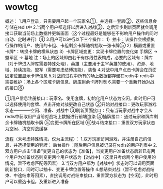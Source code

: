 # wowtcg

概述：
1.用户登录，只需要用户起一个玩家名①，并选择一套牌②，这些信息会存储在redis中
2.当两个用户都选好以后进入对战③，之后异步刷新页面就会调用接口获取当前场上数据并更新画面（这个过程最好是能够在不影响用户操作的同时自动、定时进行）④
3.用户可以进行以下三个操作：
    1）抽卡：该操作会根据执行操作的用户、使用的卡组、卡组剩余卡牌随机抽取一张卡牌⑤
    2）横置或重置卡牌*：转换卡牌的横纵状态
    3）卡牌区域变更：实现卡牌位置的变化如 手牌区 -> 盟军区 -> 墓地 注：场上的区域即由若干有序线性表构成，必要的区域有：牌库（对于牌进入牌库需要特殊处理）、英雄（主要用于主宰英雄的使用）、资源、地域、持续技能、盟军（需要考虑结缚技能）、装备
4.对战中用户点击卡牌会在页面固定位置显示卡牌信息
5.对战的过程中所有的场上数据都存储在redis中
    redis中需要维护：场上各个区域卡牌信息、牌库剩余卡牌列表
6.需要一个重新开始对战的接口⑥

①用户信息注册接口：玩家名、使用套牌，初始化用户状态为空闲，此时用户可以选择使用的套牌、点击开始对战更改自己状态
②开始对战接口：更改玩家游戏状态————空闲、准备、对战中
③刷新页面接口：只有当玩家对战中才会从redis中获取用户当前对战场上数据进行前端渲染
④抽牌接口：通过玩家和牌库剩余卡牌随机抽取卡牌
⑤变更卡牌所在区域
⑥战斗结束接口：重置双方玩家状态为空闲、清空对战缓存

流程（未考虑特殊情况，仅为主流程）：
1.双方玩家访问游戏，并注册自己的信息，并选择使用的套牌；
    后台操作：随后用户信息被记录在redis的用户列表中
2.双方用户点击“准备”变更自己的状态为【准备】，当变更用户准备状态后若已有两个用户为准备状态则变更两个用户状态为【对战中】（这里只考虑两个用户使用的情况，暂不考虑匹配等因素）
3.当双方用户都为【对战中】状态时可以调用页面刷新接口，同时可以抽卡、变更卡牌位置等操作
4.想结束对战（暂不考虑对战结束、中途结束等因素），直接调用对战结束接口，重置双方状态为【空闲】，此时用户可以重选卡组，及重新进入准备